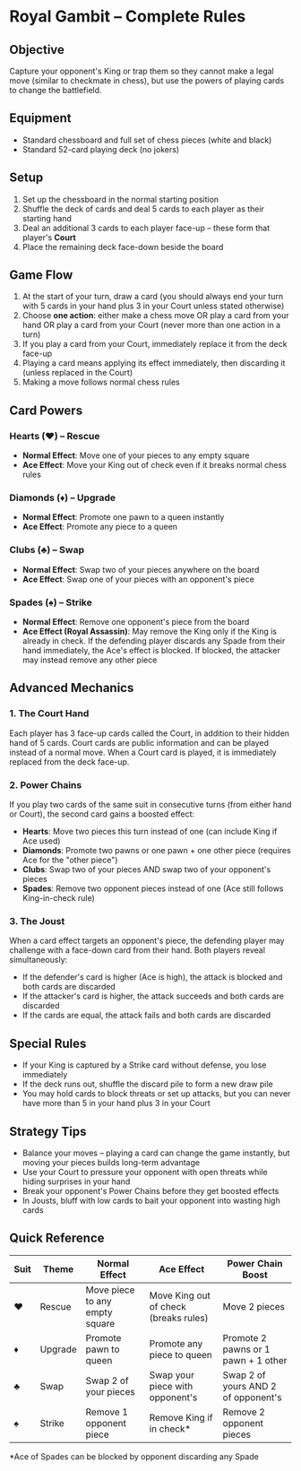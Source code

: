 # Royal Gambit – Complete Rules

## Objective
Capture your opponent's King or trap them so they cannot make a legal move (similar to checkmate in chess), but use the powers of playing cards to change the battlefield.

## Equipment
- Standard chessboard and full set of chess pieces (white and black)
- Standard 52-card playing deck (no jokers)

## Setup
1. Set up the chessboard in the normal starting position
2. Shuffle the deck of cards and deal 5 cards to each player as their starting hand
3. Deal an additional 3 cards to each player face-up – these form that player's **Court**
4. Place the remaining deck face-down beside the board

## Game Flow
1. At the start of your turn, draw a card (you should always end your turn with 5 cards in your hand plus 3 in your Court unless stated otherwise)
2. Choose **one action**: either make a chess move OR play a card from your hand OR play a card from your Court (never more than one action in a turn)
3. If you play a card from your Court, immediately replace it from the deck face-up
4. Playing a card means applying its effect immediately, then discarding it (unless replaced in the Court)
5. Making a move follows normal chess rules

## Card Powers

### Hearts (♥) – Rescue
- **Normal Effect**: Move one of your pieces to any empty square
- **Ace Effect**: Move your King out of check even if it breaks normal chess rules

### Diamonds (♦) – Upgrade  
- **Normal Effect**: Promote one pawn to a queen instantly
- **Ace Effect**: Promote any piece to a queen

### Clubs (♣) – Swap
- **Normal Effect**: Swap two of your pieces anywhere on the board
- **Ace Effect**: Swap one of your pieces with an opponent's piece

### Spades (♠) – Strike
- **Normal Effect**: Remove one opponent's piece from the board
- **Ace Effect (Royal Assassin)**: May remove the King only if the King is already in check. If the defending player discards any Spade from their hand immediately, the Ace's effect is blocked. If blocked, the attacker may instead remove any other piece

## Advanced Mechanics

### 1. The Court Hand
Each player has 3 face-up cards called the Court, in addition to their hidden hand of 5 cards. Court cards are public information and can be played instead of a normal move. When a Court card is played, it is immediately replaced from the deck face-up.

### 2. Power Chains
If you play two cards of the same suit in consecutive turns (from either hand or Court), the second card gains a boosted effect:

- **Hearts**: Move two pieces this turn instead of one (can include King if Ace used)
- **Diamonds**: Promote two pawns or one pawn + one other piece (requires Ace for the "other piece")
- **Clubs**: Swap two of your pieces AND swap two of your opponent's pieces
- **Spades**: Remove two opponent pieces instead of one (Ace still follows King-in-check rule)

### 3. The Joust
When a card effect targets an opponent's piece, the defending player may challenge with a face-down card from their hand. Both players reveal simultaneously:

- If the defender's card is higher (Ace is high), the attack is blocked and both cards are discarded
- If the attacker's card is higher, the attack succeeds and both cards are discarded
- If the cards are equal, the attack fails and both cards are discarded

## Special Rules
- If your King is captured by a Strike card without defense, you lose immediately
- If the deck runs out, shuffle the discard pile to form a new draw pile
- You may hold cards to block threats or set up attacks, but you can never have more than 5 in your hand plus 3 in your Court

## Strategy Tips
- Balance your moves – playing a card can change the game instantly, but moving your pieces builds long-term advantage
- Use your Court to pressure your opponent with open threats while hiding surprises in your hand
- Break your opponent's Power Chains before they get boosted effects
- In Jousts, bluff with low cards to bait your opponent into wasting high cards

## Quick Reference

| Suit | Theme | Normal Effect | Ace Effect | Power Chain Boost |
|------|-------|--------------|------------|-------------------|
| ♥ | Rescue | Move piece to any empty square | Move King out of check (breaks rules) | Move 2 pieces |
| ♦ | Upgrade | Promote pawn to queen | Promote any piece to queen | Promote 2 pawns or 1 pawn + 1 other |
| ♣ | Swap | Swap 2 of your pieces | Swap your piece with opponent's | Swap 2 of yours AND 2 of opponent's |
| ♠ | Strike | Remove 1 opponent piece | Remove King if in check* | Remove 2 opponent pieces |

*Ace of Spades can be blocked by opponent discarding any Spade
